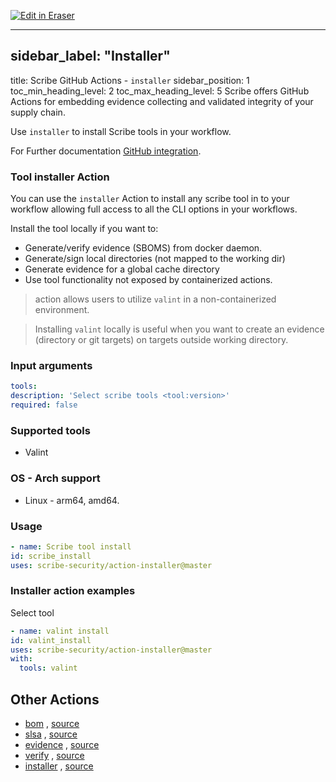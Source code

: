 <p><a target="_blank" href="https://app.eraser.io/workspace/20TpiQoQ42dllsux2MTs" id="edit-in-eraser-github-link"><img alt="Edit in Eraser" src="https://firebasestorage.googleapis.com/v0/b/second-petal-295822.appspot.com/o/images%2Fgithub%2FOpen%20in%20Eraser.svg?alt=media&amp;token=968381c8-a7e7-472a-8ed6-4a6626da5501"></a></p>

---

## sidebar_label: "Installer"
title: Scribe GitHub Actions - `installer`
sidebar_position: 1
toc_min_heading_level: 2
toc_max_heading_level: 5
Scribe offers GitHub Actions for embedding evidence collecting and validated integrity of your supply chain. 

Use `installer` to install Scribe tools in your workflow.

For Further documentation [﻿GitHub integration](../../../integrating-scribe/ci-integrations/github).

### Tool installer Action
You can use the `installer` Action to install any scribe tool in to your workflow allowing full access to all the CLI options in your workflows. 

Install the tool locally if you want to:

- Generate/verify evidence (SBOMS) from docker daemon.
- Generate/sign local directories (not mapped to the working dir)
- Generate evidence for a global cache directory
- Use tool functionality not exposed by containerized actions.
>  action allows users to utilize `valint` in a non-containerized environment. 

>  Installing `valint` locally is useful when you want to create an evidence (directory or git targets) on targets outside working directory. 

### Input arguments
```yaml
tools:
description: 'Select scribe tools <tool:version>'
required: false
```
### Supported tools
- Valint
### OS - Arch support
- Linux - arm64, amd64.
### Usage
```YAML
- name: Scribe tool install
id: scribe_install
uses: scribe-security/action-installer@master
```
### Installer action examples
 Select tool 

```YAML
- name: valint install
id: valint_install
uses: scribe-security/action-installer@master
with:
  tools: valint
```
## Other Actions
- [﻿bom](action-bom.md) , [﻿source](https://github.com/scribe-security/action-bom) 
- [﻿slsa](action-slsa.md) , [﻿source](https://github.com/scribe-security/action-slsa) 
- [﻿evidence](action-evidence.md) , [﻿source](https://github.com/scribe-security/action-evidence) 
- [﻿verify](action-verify.md) , [﻿source](https://github.com/scribe-security/action-verify) 
- [﻿installer](action-installer.md) , [﻿source](https://github.com/scribe-security/action-installer) 




<!--- Eraser file: https://app.eraser.io/workspace/20TpiQoQ42dllsux2MTs --->